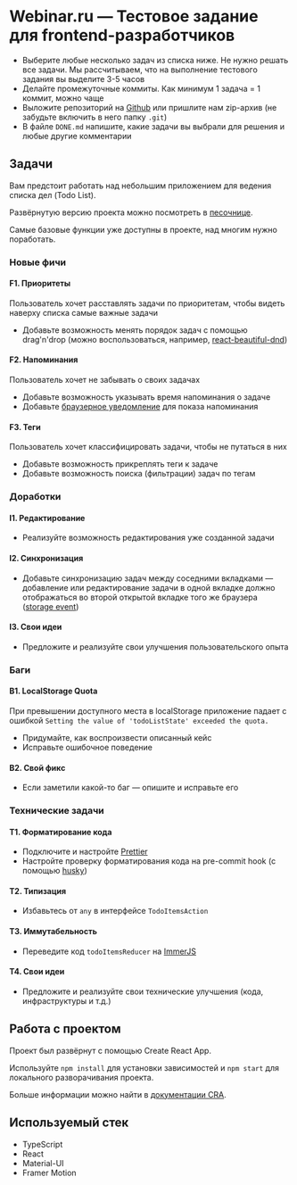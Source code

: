 # Webinar.ru — Тестовое задание для frontend-разработчиков

- Выберите любые несколько задач из списка ниже. Не нужно решать все задачи.
  Мы рассчитываем, что на выполнение тестового задания вы выделите 3-5 часов
- Делайте промежуточные коммиты. Как минимум 1 задача = 1 коммит, можно чаще
- Выложите репозиторий на [Github](https://github.com) или пришлите нам zip-архив 
  (не забудьте включить в него папку `.git`)
- В файле `DONE.md` напишите, какие задачи вы выбрали для решения и любые другие комментарии

## Задачи

Вам предстоит работать над небольшим приложением для ведения списка дел (Todo List).

Развёрнутую версию проекта можно посмотреть в [песочнице](https://codesandbox.io/s/distracted-yalow-t5dpj?file=/src/App.tsx).

Самые базовые функции уже доступны в проекте, над многим нужно поработать. 

### Новые фичи

#### F1. Приоритеты
Пользователь хочет расставлять задачи по приоритетам, 
чтобы видеть наверху списка самые важные задачи

- Добавьте возможность менять порядок задач с помощью drag'n'drop 
  (можно воспользоваться, например, [react-beautiful-dnd](https://github.com/atlassian/react-beautiful-dnd))

#### F2. Напоминания
Пользователь хочет не забывать о своих задачах

- Добавьте возможность указывать время напоминания о задаче
- Добавьте [браузерное уведомление](https://developer.mozilla.org/en-US/docs/Web/API/notification) 
  для показа напоминания

#### F3. Теги
Пользователь хочет классифицировать задачи, чтобы не путаться в них

- Добавьте возможность прикреплять теги к задаче
- Добавьте возможность поиска (фильтрации) задач по тегам

### Доработки

#### I1. Редактирование
- Реализуйте возможность редактирования уже созданной задачи

#### I2. Синхронизация
- Добавьте синхронизацию задач между соседними вкладками — добавление 
  или редактирование задачи в одной вкладке должно отображаться 
  во второй открытой вкладке того же браузера
  ([storage event](https://developer.mozilla.org/en-US/docs/Web/API/Window/storage_event))

#### I3. Свои идеи
- Предложите и реализуйте свои улучшения пользовательского опыта

### Баги

#### B1. LocalStorage Quota
При превышении доступного места в localStorage приложение падает с ошибкой
`Setting the value of 'todoListState' exceeded the quota.`

- Придумайте, как воспроизвести описанный кейс
- Исправьте ошибочное поведение

#### B2. Свой фикс
- Если заметили какой-то баг — опишите и исправьте его 
  
### Технические задачи

#### T1. Форматирование кода
- Подключите и настройте [Prettier](https://prettier.io/)
- Настройте проверку форматирования кода на pre-commit hook 
  (с помощью [husky](https://github.com/typicode/husky))
  
#### T2. Типизация
- Избавьтесь от `any` в интерфейсе `TodoItemsAction` 

#### T3. Иммутабельность
- Переведите код `todoItemsReducer` на [ImmerJS](https://immerjs.github.io/immer/)

#### T4. Свои идеи
- Предложите и реализуйте свои технические улучшения (кода, инфраструктуры и т.д.)

## Работа с проектом

Проект был развёрнут с помощью Create React App.

Используйте `npm install` для установки зависимостей и `npm start` 
для локального разворачивания проекта.

Больше информации можно найти в 
[документации CRA](https://facebook.github.io/create-react-app/docs/getting-started).

## Используемый стек

- TypeScript
- React
- Material-UI
- Framer Motion